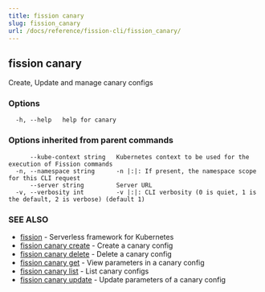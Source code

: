 ```yaml
---
title: fission canary
slug: fission_canary
url: /docs/reference/fission-cli/fission_canary/
---
```

## fission canary

Create, Update and manage canary configs

### Options

```
  -h, --help   help for canary
```

### Options inherited from parent commands

```
      --kube-context string   Kubernetes context to be used for the execution of Fission commands
  -n, --namespace string      -n |:|: If present, the namespace scope for this CLI request
      --server string         Server URL
  -v, --verbosity int         -v |:|: CLI verbosity (0 is quiet, 1 is the default, 2 is verbose) (default 1)
```

### SEE ALSO

* [fission](/docs/reference/fission-cli/fission/)	 - Serverless framework for Kubernetes
* [fission canary create](/docs/reference/fission-cli/fission_canary_create/)	 - Create a canary config
* [fission canary delete](/docs/reference/fission-cli/fission_canary_delete/)	 - Delete a canary config
* [fission canary get](/docs/reference/fission-cli/fission_canary_get/)	 - View parameters in a canary config
* [fission canary list](/docs/reference/fission-cli/fission_canary_list/)	 - List canary configs
* [fission canary update](/docs/reference/fission-cli/fission_canary_update/)	 - Update parameters of a canary config

